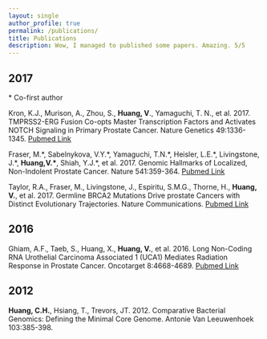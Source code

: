 ```yaml
---
layout: single
author_profile: true
permalink: /publications/
title: Publications
description: Wow, I managed to published some papers. Amazing. 5/5 
---
```


## 2017
\* Co-first author

Kron, K.J., Murison, A., Zhou, S., **Huang, V**., Yamaguchi, T. N., et al. 2017. TMPRSS2-ERG Fusion Co-opts Master Transcription Factors and Activates NOTCH Signaling in Primary Prostate Cancer. Nature Genetics 49:1336-1345. [Pubmed Link](https://www.ncbi.nlm.nih.gov/pubmed/28783165)

Fraser, M.\*, Sabelnykova, V.Y.\*, Yamaguchi, T.N.\*, Heisler, L.E.\*, Livingstone, J.\*, **Huang,V.\***, Shiah, Y.J.\*, et al. 2017. Genomic Hallmarks of Localized, Non-Indolent Prostate Cancer. Nature 541:359-364. [Pubmed Link](https://www.ncbi.nlm.nih.gov/pubmed/28068672)

Taylor, R.A., Fraser, M., Livingstone, J., Espiritu, S.M.G., Thorne, H., **Huang, V.**, et al. 2017. Germline BRCA2 Mutations Drive prostate Cancers with Distinct Evolutionary Trajectories. Nature Communications. [Pubmed Link](https://www.ncbi.nlm.nih.gov/pubmed/28067867)

## 2016

Ghiam, A.F., Taeb, S., Huang, X., **Huang, V.**, et al. 2016. Long Non-Coding RNA Urothelial Carcinoma Associated 1 (UCA1) Mediates Radiation Response in Prostate Cancer. Oncotarget 8:4668-4689. [Pubmed Link](https://www.ncbi.nlm.nih.gov/pubmed/27902466)

## 2012

**Huang, C.H.**, Hsiang, T., Trevors, JT. 2012. Comparative Bacterial Genomics: Defining the Minimal Core Genome. Antonie Van Leeuwenhoek 103:385-398. 


